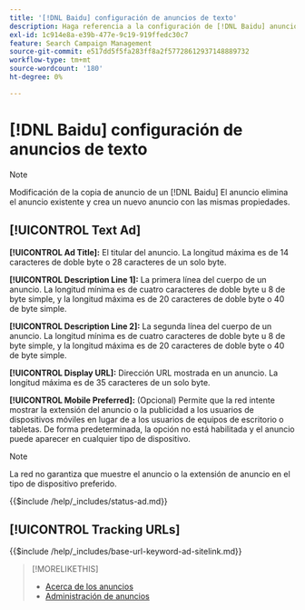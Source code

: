 ```yaml
---
title: '[!DNL Baidu] configuración de anuncios de texto'
description: Haga referencia a la configuración de [!DNL Baidu] anuncios de texto.
exl-id: 1c914e8a-e39b-477e-9c19-919ffedc30c7
feature: Search Campaign Management
source-git-commit: e517dd5f5fa283ff8a2f57728612937148889732
workflow-type: tm+mt
source-wordcount: '180'
ht-degree: 0%

---
```


# [!DNL Baidu] configuración de anuncios de texto

>[!NOTE]
>
>Modificación de la copia de anuncio de un [!DNL Baidu] El anuncio elimina el anuncio existente y crea un nuevo anuncio con las mismas propiedades.

## [!UICONTROL Text Ad]

**[!UICONTROL Ad Title]:** El titular del anuncio. La longitud máxima es de 14 caracteres de doble byte o 28 caracteres de un solo byte.

**[!UICONTROL Description Line 1]:** La primera línea del cuerpo de un anuncio. La longitud mínima es de cuatro caracteres de doble byte u 8 de byte simple, y la longitud máxima es de 20 caracteres de doble byte o 40 de byte simple.

**[!UICONTROL Description Line 2]:** La segunda línea del cuerpo de un anuncio. La longitud mínima es de cuatro caracteres de doble byte u 8 de byte simple, y la longitud máxima es de 20 caracteres de doble byte o 40 de byte simple.

**[!UICONTROL Display URL]:** Dirección URL mostrada en un anuncio. La longitud máxima es de 35 caracteres de un solo byte.

**[!UICONTROL Mobile Preferred]:** (Opcional) Permite que la red intente mostrar la extensión del anuncio o la publicidad a los usuarios de dispositivos móviles en lugar de a los usuarios de equipos de escritorio o tabletas. De forma predeterminada, la opción no está habilitada y el anuncio puede aparecer en cualquier tipo de dispositivo.

>[!NOTE]
>
>La red no garantiza que muestre el anuncio o la extensión de anuncio en el tipo de dispositivo preferido.

<!-- **[!UICONTROL Status]:** -->

{{$include /help/_includes/status-ad.md}}

## [!UICONTROL Tracking URLs]

<!-- **[!UICONTROL Base URl]:** -->

{{$include /help/_includes/base-url-keyword-ad-sitelink.md}}

>[!MORELIKETHIS]
>
>* [Acerca de los anuncios](ad-about.md)
>* [Administración de anuncios](ad-manage.md)
